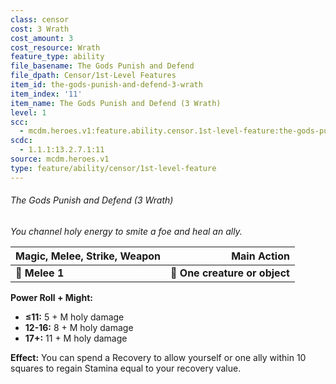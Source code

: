 ```yaml
---
class: censor
cost: 3 Wrath
cost_amount: 3
cost_resource: Wrath
feature_type: ability
file_basename: The Gods Punish and Defend
file_dpath: Censor/1st-Level Features
item_id: the-gods-punish-and-defend-3-wrath
item_index: '11'
item_name: The Gods Punish and Defend (3 Wrath)
level: 1
scc:
  - mcdm.heroes.v1:feature.ability.censor.1st-level-feature:the-gods-punish-and-defend-3-wrath
scdc:
  - 1.1.1:13.2.7.1:11
source: mcdm.heroes.v1
type: feature/ability/censor/1st-level-feature
---
```


###### The Gods Punish and Defend (3 Wrath)

*You channel holy energy to smite a foe and heal an ally.*

| **Magic, Melee, Strike, Weapon** |               **Main Action** |
| -------------------------------- | ----------------------------: |
| **📏 Melee 1**                   | **🎯 One creature or object** |

**Power Roll + Might:**

- **≤11:** 5 + M holy damage
- **12-16:** 8 + M holy damage
- **17+:** 11 + M holy damage

**Effect:** You can spend a Recovery to allow yourself or one ally within 10 squares to regain Stamina equal to your recovery value.

